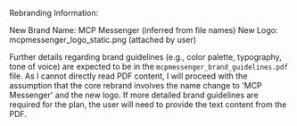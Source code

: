 Rebranding Information:

New Brand Name: MCP Messenger (inferred from file names)
New Logo: mcpmessenger_logo_static.png (attached by user)

Further details regarding brand guidelines (e.g., color palette, typography, tone of voice) are expected to be in the `mcpmessenger_brand_guidelines.pdf` file. As I cannot directly read PDF content, I will proceed with the assumption that the core rebrand involves the name change to 'MCP Messenger' and the new logo. If more detailed brand guidelines are required for the plan, the user will need to provide the text content from the PDF.

